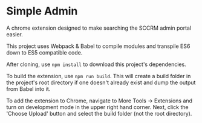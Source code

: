 # Simple Admin
A chrome extension designed to make searching the SCCRM admin portal easier. 

This project uses Webpack & Babel to compile modules and transpile ES6 down to ES5 compatible code.

After cloning, use `npm install` to download this project's dependencies. 

To build the extension, use `npm run build`. This will create a build folder in the project's root directory
if one doesn't already exist and dump the output from Babel into it. 

To add the extension to Chrome, navigate to More Tools → Extensions and turn on development mode in the upper right hand corner. Next, click the 'Choose Upload' button and select the build folder (not the root directory).


